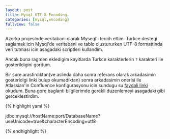 ```yaml
---
layout: post
title: Mysql UTF-8 Encoding
categories: [mysql,encoding]
fullview: false
---
```


Azorka projesinde veritabani olarak Myseql'i tercih ettim. Turkce destegi saglamak icin Mysql'de veritabani ve tablo olustururken UTF-8 formattinda veri tutmasi icin asagadaki scriptleri kullandim.

<script src="https://gist.github.com/muzir/ce0d66f79ab8639a31fd.js"></script>

Ancak buna ragmen ekledigim kayitlarda Turkce karakterlerin `?` karakteri ile gosterildigini gordum.

 Bir sure arastirdiktan(ve aslinda daha sonra referans olarak arkadasimin gosteridigi linki bulup okumadiktan) sonra arkadasimin onerisi ile Atlassian'in Confluence konfigurasyonu icin sundugu su [faydali linki](https://confluence.atlassian.com/doc/confluence-administrator-s-guide/managing-confluence-data/database-configuration/configuring-database-character-encoding) okudum. Buna gore baglanti bilgilerimde gerekli duzenlemeyi asagadaki gibi gerceklestirdim.
 
 {% highlight yaml %}
 
 jdbc:mysql://hostName:port/DatabaseName?useUnicode=true&characterEncoding=utf8
 
 {% endhighlight %}  
